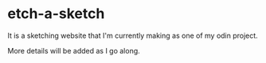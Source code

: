 # etch-a-sketch

It is a sketching website that I'm currently making as one of my odin project.

More details will be added as I go along.
